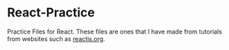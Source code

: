 # React-Practice
Practice Files for React. These files are ones that I have made from tutorials from websites such as [reactjs.org](https://reactjs.org/).
